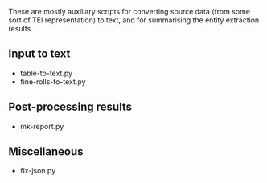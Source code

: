 These are mostly auxiliary scripts for converting source data
(from some sort of TEI representation) to text, and for
summarising the entity extraction results.

## Input to text

* table-to-text.py
* fine-rolls-to-text.py

## Post-processing results

* mk-report.py

## Miscellaneous

* fix-json.py
